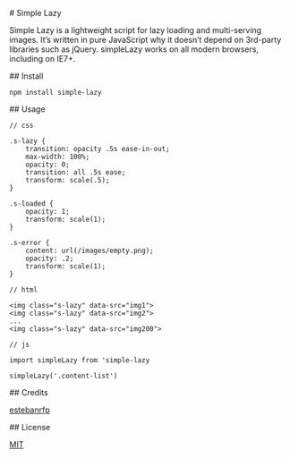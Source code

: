 # Simple Lazy

Simple Lazy is a lightweight script for lazy loading and multi-serving images. It’s written in pure JavaScript why it doesn’t depend on 3rd-party libraries such as jQuery. simpleLazy works on all modern browsers, including on IE7+.

## Install

```
npm install simple-lazy
```

## Usage

```
// css

.s-lazy {
    transition: opacity .5s ease-in-out;
    max-width: 100%;
    opacity: 0;
    transition: all .5s ease;
    transform: scale(.5);
}

.s-loaded {
    opacity: 1;
    transform: scale(1);
}

.s-error {
    content: url(/images/empty.png);
    opacity: .2;
    transform: scale(1);
}

// html

<img class="s-lazy" data-src="img1">
<img class="s-lazy" data-src="img2">
...
<img class="s-lazy" data-src="img200">

// js

import simpleLazy from 'simple-lazy

simpleLazy('.content-list')
```

## Credits

[estebanrfp](https://desarrolloactivo.com/)

## License

[MIT](https://opensource.org/licenses/MIT)